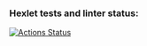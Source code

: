 ### Hexlet tests and linter status:
[![Actions Status](https://github.com/sulianova/layout-designer-project-59/workflows/hexlet-check/badge.svg)](https://github.com/sulianova/layout-designer-project-59/actions)